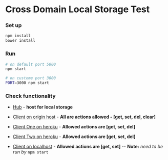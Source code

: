 # Cross Domain Local Storage Test

### Set up
```bash
npm install
bower install
```

### Run
```bash
# on default port 5000
npm start

# on custome port 3000
PORT=3000 npm start
```

### Check functionality

* [Hub](https://cross-domain-localstorage-hub.herokuapp.com/hub.html) - **host for local storage**


* [Client on origin host](https://cross-domain-localstorage-hub.herokuapp.com/index.html) - **All are actions allowed - [get, set, del, clear]**
* [Client One on heroku](https://cross-domain-localstorage-one.herokuapp.com/index.html) - **Allowed actions are [get, set, del]**
* [Client Two on heroku](https://cross-domain-localstorage-two.herokuapp.com/index.html) - **Allowed actions are [get, set, del]**
* [Client on localhost](http://localhost:5000/index.html) - **Allowed actions are [get, set]** -- **Note:** *need to be run by* ```npm start```
